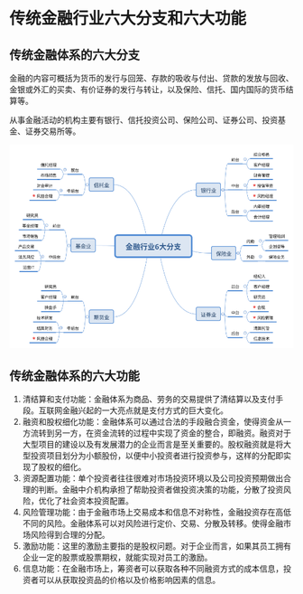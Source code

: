 # 传统金融行业六大分支和六大功能

## 传统金融体系的六大分支

金融的内容可概括为货币的发行与回笼、存款的吸收与付出、贷款的发放与回收、金银或外汇的买卖、有价证券的发行与转让，以及保险、信托、国内国际的货币结算等。

从事金融活动的机构主要有银行、信托投资公司、保险公司、证券公司、投资基金、证券交易所等。


![金融行业6大分支.png](../../img/金融行业6大分支.png)


## 传统金融体系的六大功能

1. 清结算和支付功能：金融体系为商品、劳务的交易提供了清结算以及支付手段。互联网金融兴起的一大亮点就是支付方式的巨大变化。
1. 融资和股权细化功能：金融体系可以通过合法的手段融合资金，使得资金从一方流转到另一方，在资金流转的过程中实现了资金的整合，即融资。融资对于大型项目的建设以及有发展潜力的企业而言是至关重要的。股权融资就是将大型投资项目划分为小额股份，以便中小投资者进行投资参与，这样的分配即实现了股权的细化。
1. 资源配置功能：单个投资者往往很难对市场投资环境以及公司投资预期做出合理的判断。金融中介机构承担了帮助投资者做投资决策的功能，分散了投资风险，优化了社会资本投资配置。
1. 风险管理功能：由于金融市场上交易成本和信息不对称性，金融投资存在高低不同的风险。金融体系可以对风险进行定价、交易、分散及转移。使得金融市场风险得到合理的分配。
1. 激励功能：这里的激励主要指的是股权问题。对于企业而言，如果其员工拥有企业一定的股票或股票期权，就能实现对员工的激励。
1. 信息功能：在金融市场上，筹资者可以获取各种不同融资方式的成本信息，投资者可以从获取投资品的价格以及价格影响因素的信息。

[1]: https://chengzhaoxi.xyz/fed6e7.html
